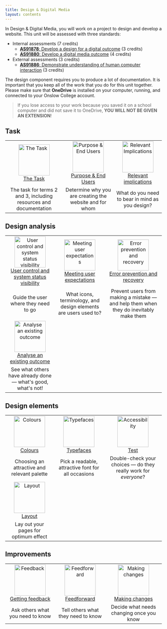 ```yaml
---
title: Design & Digital Media
layout: contents
---
```


In Design & Digital Media, you will work on a project to design and develop a website. This unit will be assessed with three standards:

* Internal assessments (7 credits)
    * [**AS91878**: Develop a design for a digital outcome](https://www.nzqa.govt.nz/nqfdocs/ncea-resource/achievements/2019/as91878.pdf) (3 credits)
    * [**AS91880**: Develop a digital media outcome](https://www.nzqa.govt.nz/nqfdocs/ncea-resource/achievements/2019/as91880.pdf) (4 credits)
* External assessments (3 credits)
    * [**AS91886**: Demonstrate understanding of human computer interaction](https://www.nzqa.govt.nz/nqfdocs/ncea-resource/achievements/2019/as91886.pdf) (3 credits)

The design component requires you to produce a lot of documentation. It is important that you keep all of the work that you do for this unit together. Please make sure that **OneDrive** is installed on your computer, running, and connected to your Onslow College account.

> If you lose access to your work because you saved it on a school computer and did not save it to OneDrive, **YOU WILL NOT BE GIVEN AN EXTENSION**!

## Task

|  |  |  |
| :-: | :-: | :-: |
| <a href="task"><image src="img/task.svg" title="The Task" width=100><br>The Task | <a href="purpose"><image src="img/purpose.svg" title="Purpose & End Users" width=100><br>Purpose & End Users | <a href="implications"><image src="img/implications.svg" title="Relevant Implications" width=100><br>Relevant implications |
| The task for terms 2 and 3, including resources and documentation | Determine why you are creating the website and for whom | What do you need to bear in mind as you design? |

## Design analysis

|  |  |  |
| :-: | :-: | :-: |
| <a href="visibility"><image src="img/hci_01.svg" title="User control and system status visibility" width=100><br>User control and system status visibility | <a href="expectations"><image src="img/hci_02.svg" title="Meeting user expectations" width=100><br>Meeting user expectations | <a href="errors"><image src="img/hci_03.svg" title="Error prevention and recovery" width=100><br>Error prevention and recovery |
| Guide the user where they need to go | What icons, terminology, and design elements are users used to? | Prevent users from making a mistake — and help them when they do inevitably make them |
| <a href="analysis"><image src="img/analysis.svg" title="Analyse an existing outcome" width=100><br>Analyse an existing outcome |
| See what others have already done — what's good, what's not! | | |

## Design elements

|  |  |  |
| :-: | :-: | :-: |
| <a href="colours"><image src="img/colours.svg" title="Colours" width=100><br>Colours | <a href="typefaces"><image src="img/typefaces.svg" title="Typefaces" width=100><br>Typefaces | <a href="accessibility"><image src="img/accessibility.svg" title="Accessibility" width=100><br>Test |
| Choosing an attractive and relevant palette | Pick a readable, attractive font for all occasions | Double-check your choices — do they really work for *everyone*? |
| <a href="layout"><image src="img/layout.svg" title="Layout" width=100><br>Layout |
| Lay out your pages for optimum effect | | |

## Improvements

|  |  |  |
| :-: | :-: | :-: |
| <a href="feedback"><image src="img/feedback.svg" title="Feedback" width=100><br>Getting feedback | <a href="feedforward"><image src="img/feedforward.svg" title="Feedforward" width=100><br>Feedforward | <a href="changes"><image src="img/changes.svg" title="Making changes" width=100><br>Making changes |
| Ask others what you need to know | Tell others what they need to know | Decide what needs changing once you know |
